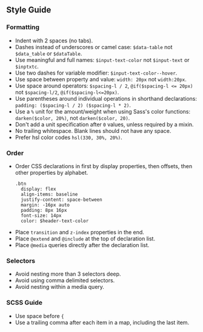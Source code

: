 ## Style Guide

### Formatting
* Indent with 2 spaces (no tabs).
* Dashes instead of underscores or camel case: `$data-table` not `$data_table` or `$dataTable`.
* Use meaningful and full names: `$input-text-color` not `$input-text` or `$inptxtc`.
* Use two dashes for variable modifier: `$input-text-color--hover`.
* Use space between property and value: `width: 20px` not `width:20px`.
* Use space around operators: `$spacing-l / 2`, `@if($spacing-l <= 20px)` not `$spacing-l/2`, `@if($spacing-l<=20px)`.
* Use parentheses around individual operations in shorthand declarations: `padding: ($spacing-l / 2) ($spacing-l * 2)`.
* Use a `%` unit for the amount/weight when using Sass's color functions: `darken($color, 20%)`, not `darken($color, 20)`.
* Don't add a unit specification after `0` values, unless required by a mixin.
* No trailing whitespace. Blank lines should not have any space.
* Prefer hsl color codes `hsl(330, 30%, 20%)`.

### Order
* Order CSS declarations in first by display properties, then offsets, then other properties by alphabet.
  ```
  .btn
    display: flex
    align-items: baseline
    justify-content: space-between
    margin: -16px auto
    padding: 8px 16px
    font-size: 14px
    color: $header-text-color
  ```
* Place `transition` and `z-index` properties in the end.
* Place `@extend` and `@include` at the top of declaration list.
* Place `@media` queries directly after the declaration list.

### Selectors
* Avoid nesting more than 3 selectors deep.
* Avoid using comma delimited selectors.
* Avoid nesting within a media query.

### SCSS Guide
* Use space before `{`
* Use a trailing comma after each item in a map, including the last item.
